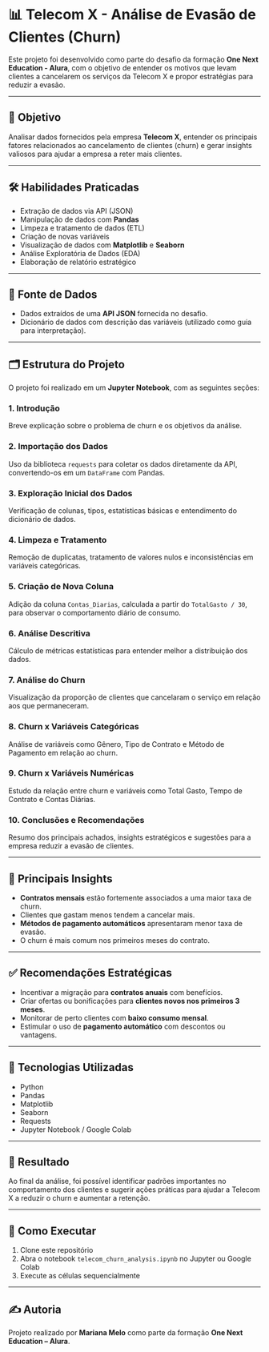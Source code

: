# 📊 Telecom X - Análise de Evasão de Clientes (Churn)

Este projeto foi desenvolvido como parte do desafio da formação **One Next Education - Alura**, com o objetivo de entender os motivos que levam clientes a cancelarem os serviços da Telecom X e propor estratégias para reduzir a evasão.

---

## 🧠 Objetivo

Analisar dados fornecidos pela empresa **Telecom X**, entender os principais fatores relacionados ao cancelamento de clientes (churn) e gerar insights valiosos para ajudar a empresa a reter mais clientes.

---

## 🛠️ Habilidades Praticadas

- Extração de dados via API (JSON)
- Manipulação de dados com **Pandas**
- Limpeza e tratamento de dados (ETL)
- Criação de novas variáveis
- Visualização de dados com **Matplotlib** e **Seaborn**
- Análise Exploratória de Dados (EDA)
- Elaboração de relatório estratégico

---

## 🔗 Fonte de Dados

- Dados extraídos de uma **API JSON** fornecida no desafio.
- Dicionário de dados com descrição das variáveis (utilizado como guia para interpretação).

---

## 🗂️ Estrutura do Projeto

O projeto foi realizado em um **Jupyter Notebook**, com as seguintes seções:

### 1. Introdução  
Breve explicação sobre o problema de churn e os objetivos da análise.

### 2. Importação dos Dados  
Uso da biblioteca `requests` para coletar os dados diretamente da API, convertendo-os em um `DataFrame` com Pandas.

### 3. Exploração Inicial dos Dados  
Verificação de colunas, tipos, estatísticas básicas e entendimento do dicionário de dados.

### 4. Limpeza e Tratamento  
Remoção de duplicatas, tratamento de valores nulos e inconsistências em variáveis categóricas.

### 5. Criação de Nova Coluna  
Adição da coluna `Contas_Diarias`, calculada a partir do `TotalGasto / 30`, para observar o comportamento diário de consumo.

### 6. Análise Descritiva  
Cálculo de métricas estatísticas para entender melhor a distribuição dos dados.

### 7. Análise do Churn  
Visualização da proporção de clientes que cancelaram o serviço em relação aos que permaneceram.

### 8. Churn x Variáveis Categóricas  
Análise de variáveis como Gênero, Tipo de Contrato e Método de Pagamento em relação ao churn.

### 9. Churn x Variáveis Numéricas  
Estudo da relação entre churn e variáveis como Total Gasto, Tempo de Contrato e Contas Diárias.

### 10. Conclusões e Recomendações  
Resumo dos principais achados, insights estratégicos e sugestões para a empresa reduzir a evasão de clientes.

---

## 📌 Principais Insights

- **Contratos mensais** estão fortemente associados a uma maior taxa de churn.
- Clientes que gastam menos tendem a cancelar mais.
- **Métodos de pagamento automáticos** apresentaram menor taxa de evasão.
- O churn é mais comum nos primeiros meses do contrato.

---

## ✅ Recomendações Estratégicas

- Incentivar a migração para **contratos anuais** com benefícios.
- Criar ofertas ou bonificações para **clientes novos nos primeiros 3 meses**.
- Monitorar de perto clientes com **baixo consumo mensal**.
- Estimular o uso de **pagamento automático** com descontos ou vantagens.

---

## 📎 Tecnologias Utilizadas

- Python
- Pandas
- Matplotlib
- Seaborn
- Requests
- Jupyter Notebook / Google Colab

---

## 🚀 Resultado

Ao final da análise, foi possível identificar padrões importantes no comportamento dos clientes e sugerir ações práticas para ajudar a Telecom X a reduzir o churn e aumentar a retenção.

---

## 📁 Como Executar

1. Clone este repositório
2. Abra o notebook `telecom_churn_analysis.ipynb` no Jupyter ou Google Colab
3. Execute as células sequencialmente

---

## ✍️ Autoria

Projeto realizado por **Mariana Melo** como parte da formação **One Next Education – Alura**.

